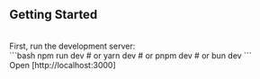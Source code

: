 ## Getting Started
<br>
First, run the development server:
<br>
```bash
npm run dev
# or
yarn dev
# or
pnpm dev
# or
bun dev
```

<br>
Open [http://localhost:3000]
 